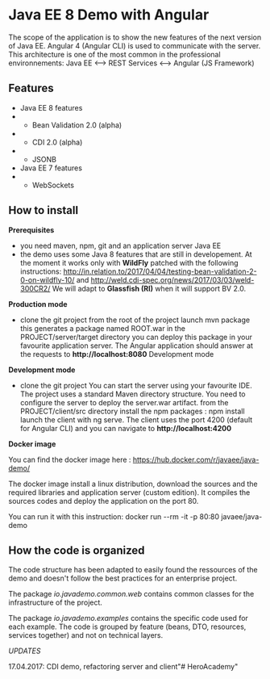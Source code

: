 # Java EE 8 Demo with Angular

The scope of the application is to show the new features of the next version of Java EE.
Angular 4 (Angular CLI) is used to communicate with the server.
This architecture is one of the most common in the professional environnements:
Java EE <--> REST Services <--> Angular (JS Framework)


## Features


- Java EE 8 features
- - Bean Validation 2.0 (alpha)
- - CDI 2.0 (alpha)
- - JSONB
- Java EE 7 features
- - WebSockets


## How to install

__Prerequisites__

- you need maven, npm, git and an application server Java EE
- the demo uses some Java 8 features that are still in developement.
 At the moment it works only with __WildFly__ patched with the following instructions:
 http://in.relation.to/2017/04/04/testing-bean-validation-2-0-on-wildfly-10/ and http://weld.cdi-spec.org/news/2017/03/03/weld-300CR2/
 We will adapt to __Glassfish (RI)__ when it will support BV 2.0.


__Production mode__

- clone the git project
from the root of the project launch mvn package this generates a package named ROOT.war in the PROJECT/server/target directory
you can deploy this package in your favourite application server.
The Angular application should answer at the requests to __http://localhost:8080__
Development mode

__Development mode__

- clone the git project
You can start the server using your favourite IDE. The project uses a standard Maven directory structure. You need to configure the server to deploy the server.war artifact.
from the PROJECT/client/src directory install the npm packages : npm install
launch the client with ng serve. The client uses the port 4200 (default for Angular CLI) and you can navigate to __http://localhost:4200__

__Docker image__
 
 You can find the docker image here : https://hub.docker.com/r/javaee/java-demo/
 
 The docker image install a linux distribution, download the sources and the required libraries and application server (custom edition).
 It compiles the sources codes and deploy the application on the port 80.
 
 You can run it with this instruction: docker run --rm -it -p 80:80  javaee/java-demo
 
## How the code is organized
The code structure has been adapted to easily found the ressources of the demo and doesn't follow the best practices for an enterprise project.

The package _io.javademo.common.web_ contains common classes for the infrastructure of the project.

The package _io.javademo.examples_ contains the specific code used for each example. The code is grouped by feature (beans, DTO, resources, services together) and not on technical layers.

_UPDATES_

17.04.2017: CDI demo, refactoring server and client"# HeroAcademy" 
